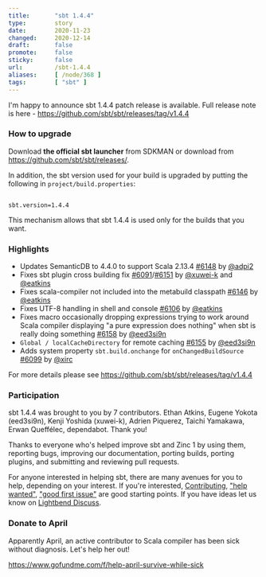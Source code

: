 ```yaml
---
title:       "sbt 1.4.4"
type:        story
date:        2020-11-23
changed:     2020-12-14
draft:       false
promote:     false
sticky:      false
url:         /sbt-1.4.4
aliases:     [ /node/368 ]
tags:        [ "sbt" ]
---
```


I'm happy to announce sbt 1.4.4 patch release is available. Full release note is here - https://github.com/sbt/sbt/releases/tag/v1.4.4

### How to upgrade

Download **the official sbt launcher** from SDKMAN or download from <https://github.com/sbt/sbt/releases/>.

In addition, the sbt version used for your build is upgraded by putting the following in `project/build.properties`:

<code>
sbt.version=1.4.4
</code>

This mechanism allows that sbt 1.4.4 is used only for the builds that you want.

### Highlights

- Updates SemanticDB to 4.4.0 to support Scala 2.13.4 [#6148][6148] by [@adpi2][@adpi2]
- Fixes sbt plugin cross building fix [#6091][6091]/[#6151][6151] by [@xuwei-k][@xuwei-k] and [@eatkins][@eatkins]
- Fixes scala-compiler not included into the metabuild classpath [#6146][6146] by [@eatkins][@eatkins]
- Fixes UTF-8 handling in shell and console [#6106][6106] by [@eatkins][@eatkins]
- Fixes macro occasionally dropping expressions trying to work around Scala compiler displaying "a pure expression does nothing" when sbt is really doing something [#6158][6158] by [@eed3si9n][@eed3si9n]
- `Global / localCacheDirectory` for remote caching [#6155][6155] by [@eed3si9n][@eed3si9n]
- Adds system property `sbt.build.onchange` for `onChangedBuildSource` [#6099][6099] by [@xirc][@xirc]

For more details please see https://github.com/sbt/sbt/releases/tag/v1.4.4

### Participation

sbt 1.4.4 was brought to you by 7 contributors. Ethan Atkins, Eugene Yokota (eed3si9n), Kenji Yoshida (xuwei-k), Adrien Piquerez, Taichi Yamakawa, Erwan Queffélec, dependabot. Thank you!

Thanks to everyone who's helped improve sbt and Zinc 1 by using them, reporting bugs, improving our documentation, porting builds, porting plugins, and submitting and reviewing pull requests.

For anyone interested in helping sbt, there are many avenues for you to help, depending on your interest. If you're interested, [Contributing](https://github.com/sbt/sbt/blob/develop/CONTRIBUTING.md), ["help wanted"](https://github.com/sbt/sbt/issues?q=is%3Aissue+is%3Aopen+label%3A%22help+wanted%22), ["good first issue"](https://github.com/sbt/sbt/issues?q=is%3Aissue+is%3Aopen+label%3A%22good+first+issue%22) are good starting points. If you have ideas let us know on [Lightbend Discuss](https://discuss.lightbend.com/c/tooling).

### Donate to April

Apparently April, an active contributor to Scala compiler has been sick without diagnosis. Let's help her out!

https://www.gofundme.com/f/help-april-survive-while-sick


  [@adpi2]: https://github.com/adpi2
  [@eed3si9n]: https://github.com/eed3si9n
  [@eatkins]: https://github.com/eatkins
  [@xuwei-k]: https://github.com/xuwei-k
  [@xirc]: https://github.com/xirc
  [@3rwww1]: https://github.com/3rwww1
  [6091]: https://github.com/sbt/sbt/pull/6091
  [6097]: https://github.com/sbt/sbt/pull/6097
  [6151]: https://github.com/sbt/sbt/pull/6151
  [6099]: https://github.com/sbt/sbt/pull/6099
  [6106]: https://github.com/sbt/sbt/pull/6106
  [6107]: https://github.com/sbt/sbt/pull/6107
  [6108]: https://github.com/sbt/sbt/pull/6108
  [6112]: https://github.com/sbt/sbt/pull/6112
  [6113]: https://github.com/sbt/sbt/pull/6113
  [6115]: https://github.com/sbt/sbt/pull/6115
  [6114]: https://github.com/sbt/sbt/pull/6114
  [6130]: https://github.com/sbt/sbt/pull/6130
  [6128]: https://github.com/sbt/sbt/pull/6128
  [6129]: https://github.com/sbt/sbt/pull/6129
  [6148]: https://github.com/sbt/sbt/pull/6148
  [6146]: https://github.com/sbt/sbt/pull/6146
  [6158]: https://github.com/sbt/sbt/pull/6158
  [6155]: https://github.com/sbt/sbt/pull/6155
  [ivy40]: https://github.com/sbt/ivy/pull/40
